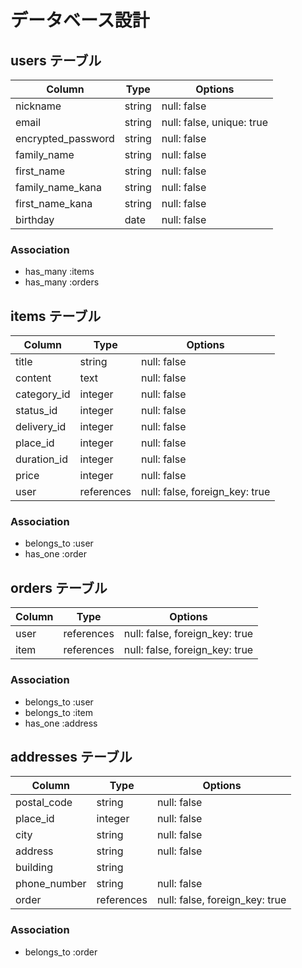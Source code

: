 # データベース設計

## users テーブル

|       Column       | Type   |   Options                 |
| ------------------ | ------ | ------------------------- |
|      nickname      | string | null: false               |
|        email       | string | null: false, unique: true |
| encrypted_password | string | null: false               |
|     family_name    | string | null: false               |
|     first_name     | string | null: false               |
|  family_name_kana  | string | null: false               |
|  first_name_kana   | string | null: false               |
|      birthday      |  date  | null: false               |

### Association

- has_many :items
- has_many :orders

## items テーブル

|    Column    |    Type    |   Options                      |
| ------------ | ---------- | ------------------------------ |
|     title    | string     | null: false                    |
|    content   | text       | null: false                    |
|  category_id | integer    | null: false                    |
|   status_id  | integer    | null: false                    |
|  delivery_id | integer    | null: false                    |
|   place_id   | integer    | null: false                    |
| duration_id  | integer    | null: false                    |
|     price    | integer    | null: false                    |
|      user    | references | null: false, foreign_key: true |

### Association

- belongs_to :user
- has_one :order

## orders テーブル

| Column |    Type    |   Options                      |
| ------ | ---------- | ------------------------------ |
|  user  | references | null: false, foreign_key: true |
|  item  | references | null: false, foreign_key: true |

### Association

- belongs_to :user
- belongs_to :item
- has_one :address

## addresses テーブル

|      Column     |    Type    |   Options                      |
| --------------- | ---------- | ------------------------------ |
|   postal_code   | string     | null: false                    |
|     place_id    | integer    | null: false                    |
|       city      | string     | null: false                    |
|     address     | string     | null: false                    |
|     building    | string     |                                |
|   phone_number  | string     | null: false                    |
|      order      | references | null: false, foreign_key: true |

### Association

- belongs_to :order